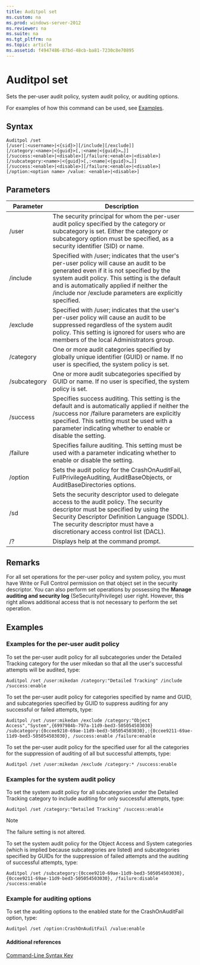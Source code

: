 ```yaml
---
title: Auditpol set
ms.custom: na
ms.prod: windows-server-2012
ms.reviewer: na
ms.suite: na
ms.tgt_pltfrm: na
ms.topic: article
ms.assetid: f4947486-87bd-48cb-ba81-7230c8e70895
---
```

# Auditpol set
Sets the per\-user audit policy, system audit policy, or auditing options.  
  
For examples of how this command can be used, see [Examples](#BKMK_examples).  
  
## Syntax  
  
```  
Auditpol /set  
[/user[:<username>|<{sid}>][/include][/exclude]]  
[/category:<name>|<{guid}>[,:<name|<{guid}>…]]  
[/success:<enable>|<disable>][/failure:<enable>|<disable>]  
[/subcategory:<name>|<{guid}>[,:<name|<{guid}>…]]  
[/success:<enable>|<disable>][/failure:<enable>|<disable>]  
[/option:<option name> /value: <enable>|<disable>]  
```  
  
## Parameters  
  
|Parameter|Description|  
|-------------|---------------|  
|\/user|The security principal for whom the per\-user audit policy specified by the category or subcategory is set. Either the category or subcategory option must be specified, as a security identifier \(SID\) or name.|  
|\/include|Specified with \/user; indicates that the user's per\-user policy will cause an audit to be generated even if it is not specified by the system audit policy. This setting is the default and is automatically applied if neither the \/include nor \/exclude parameters are explicitly specified.|  
|\/exclude|Specified with \/user; indicates that the user's per\-user policy will cause an audit to be suppressed regardless of the system audit policy. This setting is ignored for users who are members of the local Administrators group.|  
|\/category|One or more audit categories specified by globally unique identifier \(GUID\) or name. If no user is specified, the system policy is set.|  
|\/subcategory|One or more audit subcategories specified by GUID or name. If no user is specified, the system policy is set.|  
|\/success|Specifies success auditing. This setting is the default and is automatically applied if neither the \/success nor \/failure parameters are explicitly specified. This setting must be used with a parameter indicating whether to enable or disable the setting.|  
|\/failure|Specifies failure auditing. This setting must be used with a parameter indicating whether to enable or disable the setting.|  
|\/option|Sets the audit policy for the CrashOnAuditFail, FullPrivilegeAuditing, AuditBaseObjects, or AuditBaseDirectories options.|  
|\/sd|Sets the security descriptor used to delegate access to the audit policy. The security descriptor must be specified by using the Security Descriptor Definition Language \(SDDL\). The security descriptor must have a discretionary access control list \(DACL\).|  
|\/?|Displays help at the command prompt.|  
  
## Remarks  
For all set operations for the per\-user policy and system policy, you must have Write or Full Control permission on that object set in the security descriptor. You can also perform set operations by possessing the **Manage auditing and security log** \(SeSecurityPrivilege\) user right. However, this right allows additional access that is not necessary to perform the set operation.  
  
## <a name="BKMK_examples"></a>Examples  
  
### Examples for the per\-user audit policy  
To set the per\-user audit policy for all subcategories under the Detailed Tracking category for the user mikedan so that all the user's successful attempts will be audited, type:  
  
```  
Auditpol /set /user:mikedan /category:"Detailed Tracking" /include /success:enable  
```  
  
To set the per\-user audit policy for categories specified by name and GUID, and subcategories specified by GUID to suppress auditing for any successful or failed attempts, type:  
  
```  
Auditpol /set /user:mikedan /exclude /category:"Object Access","System",{6997984b-797a-11d9-bed3-505054503030}   
/subcategory:{0ccee9210-69ae-11d9-bed3-505054503030},:{0ccee9211-69ae-11d9-bed3-505054503030}, /success:enable /failure:enable  
```  
  
To set the per\-user audit policy for the specified user for all the categories for the suppression of auditing of all but successful attempts, type:  
  
```  
Auditpol /set /user:mikedan /exclude /category:* /success:enable  
```  
  
### Examples for the system audit policy  
To set the system audit policy for all subcategories under the Detailed Tracking category to include auditing for only successful attempts, type:  
  
```  
Auditpol /set /category:"Detailed Tracking" /success:enable  
```  
  
> [!NOTE]  
> The failure setting is not altered.  
  
To set the system audit policy for the Object Access and System categories \(which is implied because subcategories are listed\) and subcategories specified by GUIDs for the suppression of failed attempts and the auditing of successful attempts, type:  
  
```  
Auditpol /set /subcategory:{0ccee9210-69ae-11d9-bed3-505054503030},{0ccee9211-69ae-11d9-bed3-505054503030}, /failure:disable /success:enable  
```  
  
### Example for auditing options  
To set the auditing options to the enabled state for the CrashOnAuditFail option, type:  
  
```  
Auditpol /set /option:CrashOnAuditFail /value:enable  
```  
  
#### Additional references  
[Command-Line Syntax Key](../Topic/Command-Line-Syntax-Key.md)  
  
